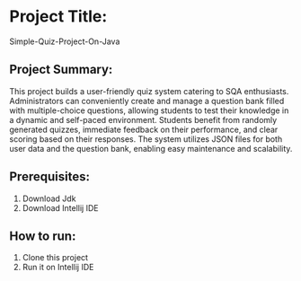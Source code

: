 # Project Title:
Simple-Quiz-Project-On-Java 


## Project Summary:


This project builds a user-friendly quiz system catering to SQA enthusiasts. Administrators can conveniently create and manage a question bank filled with multiple-choice questions, allowing students to test their knowledge in a dynamic and self-paced environment. Students benefit from randomly generated quizzes, immediate feedback on their performance, and clear scoring based on their responses. The system utilizes JSON files for both user data and the question bank, enabling easy maintenance and scalability.

## Prerequisites:
1. Download Jdk
2. Download Intellij IDE

## How to run:
1. Clone this project
2. Run it on Intellij IDE





